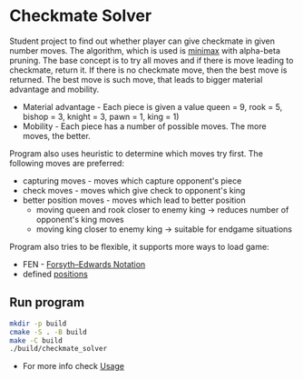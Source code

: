 # Checkmate Solver

Student project to find out whether player can give checkmate in given number moves. The algorithm, which is used
is [minimax](https://www.youtube.com/watch?v=l-hh51ncgDI&t=586s) with alpha-beta pruning. The base concept is to 
try all moves and if there is move leading to checkmate, return it. If there is no checkmate move, then the
best move is returned. The best move is such move, that leads to bigger material advantage and mobility.

- Material advantage - Each piece is given a value queen = 9, rook = 5, bishop = 3, knight = 3, pawn = 1, king = 1)
- Mobility - Each piece has a number of possible moves. The more moves, the better.

Program also uses heuristic to determine which moves try first. The following moves are preferred:

- capturing moves - moves which capture opponent's piece
- check moves - moves which give check to opponent's king
- better position moves - moves which lead to better position
  - moving queen and rook closer to enemy king -> reduces number of opponent's king moves
  - moving king closer to enemy king -> suitable for endgame situations

Program also tries to be flexible, it supports more ways to load game:
- FEN - [Forsyth–Edwards Notation](https://en.wikipedia.org/wiki/Forsyth%E2%80%93Edwards_Notation)
- defined [positions](inputs/positions)

## Run program
```bash
mkdir -p build
cmake -S . -B build
make -C build
./build/checkmate_solver
```
- For more info check [Usage](./USAGE.md)
